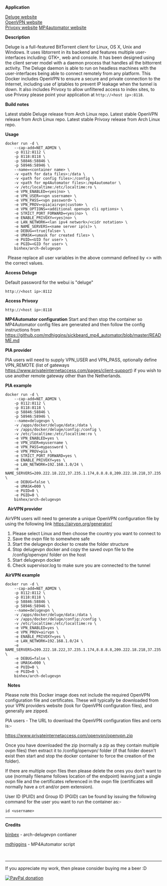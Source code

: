 **Application**

[Deluge website](http://deluge-torrent.org/)  
[OpenVPN website](https://openvpn.net/)  
[Privoxy website](http://www.privoxy.org/)
[MP4automator website](https://github.com/mdhiggins/sickbeard_mp4_automator)

**Description**

Deluge is a full-featured ​BitTorrent client for Linux, OS X, Unix and Windows. It uses ​libtorrent in its backend and features multiple user-interfaces including: GTK+, web and console. It has been designed using the client server model with a daemon process that handles all the bittorrent activity. The Deluge daemon is able to run on headless machines with the user-interfaces being able to connect remotely from any platform. This Docker includes OpenVPN to ensure a secure and private connection to the Internet, including use of iptables to prevent IP leakage when the tunnel is down. It also includes Privoxy to allow unfiltered access to index sites, to use Privoxy please point your application at `http://<host ip>:8118`.

**Build notes**

Latest stable Deluge release from Arch Linux repo.
Latest stable OpenVPN release from Arch Linux repo.
Latest stable Privoxy release from Arch Linux repo.

**Usage**
```
docker run -d \
    --cap-add=NET_ADMIN \
    -p 8112:8112 \
    -p 8118:8118 \
    -p 58846:58846 \
    -p 58946:58946 \
    --name=<container name> \
    -v <path for data files>:/data \
    -v <path for config files>:/config \
    -v <path for mp4Automator files>:/mp4automator \
    -v /etc/localtime:/etc/localtime:ro \
    -e VPN_ENABLED=<yes|no> \
    -e VPN_USER=<vpn username> \
    -e VPN_PASS=<vpn password> \
    -e VPN_PROV=<pia|airvpn|custom> \
    -e VPN_OPTIONS=<additional openvpn cli options> \
    -e STRICT_PORT_FORWARD=<yes|no> \
    -e ENABLE_PRIVOXY=<yes|no> \
    -e LAN_NETWORK=<lan ipv4 network>/<cidr notation> \
    -e NAME_SERVERS=<name server ip(s)> \
    -e DEBUG=<true|false> \
    -e UMASK=<umask for created files> \
    -e PUID=<UID for user> \
    -e PGID=<GID for user> \
    binhex/arch-delugevpn
```
&nbsp;
Please replace all user variables in the above command defined by <> with the correct values.

**Access Deluge**

Default password for the webui is "deluge"

`http://<host ip>:8112`

**Access Privoxy**

`http://<host ip>:8118`

**MP4Automator configuration**
Start and then stop the container so MP4Automator config files are generated and then follow the config instructions from https://github.com/mdhiggins/sickbeard_mp4_automator/blob/master/README.md


**PIA provider**

PIA users will need to supply VPN_USER and VPN_PASS, optionally define VPN_REMOTE (list of gateways https://www.privateinternetaccess.com/pages/client-support) if you wish to use another remote gateway other than the Netherlands.

**PIA example**
```
docker run -d \
    --cap-add=NET_ADMIN \
    -p 8112:8112 \
    -p 8118:8118 \
    -p 58846:58846 \
    -p 58946:58946 \
    --name=delugevpn \
    -v /apps/docker/deluge/data:/data \
    -v /apps/docker/deluge/config:/config \
    -v /etc/localtime:/etc/localtime:ro \
    -e VPN_ENABLED=yes \
    -e VPN_USER=myusername \
    -e VPN_PASS=mypassword \
    -e VPN_PROV=pia \
    -e STRICT_PORT_FORWARD=yes \
    -e ENABLE_PRIVOXY=yes \
    -e LAN_NETWORK=192.168.1.0/24 \
    -e NAME_SERVERS=209.222.18.222,37.235.1.174,8.8.8.8,209.222.18.218,37.235.1.177,8.8.4.4 \
    -e DEBUG=false \
    -e UMASK=000 \
    -e PUID=0 \
    -e PGID=0 \
    binhex/arch-delugevpn
```
&nbsp;
**AirVPN provider**

AirVPN users will need to generate a unique OpenVPN configuration file by using the following link https://airvpn.org/generator/

1. Please select Linux and then choose the country you want to connect to
2. Save the ovpn file to somewhere safe
3. Start the delugevpn docker to create the folder structure
4. Stop delugevpn docker and copy the saved ovpn file to the /config/openvpn/ folder on the host
5. Start delugevpn docker
6. Check supervisor.log to make sure you are connected to the tunnel

**AirVPN example**
```
docker run -d \
    --cap-add=NET_ADMIN \
    -p 8112:8112 \
    -p 8118:8118 \
    -p 58846:58846 \
    -p 58946:58946 \
    --name=delugevpn \
    -v /apps/docker/deluge/data:/data \
    -v /apps/docker/deluge/config:/config \
    -v /etc/localtime:/etc/localtime:ro \
    -e VPN_ENABLED=yes \
    -e VPN_PROV=airvpn \
    -e ENABLE_PRIVOXY=yes \
    -e LAN_NETWORK=192.168.1.0/24 \
    -e NAME_SERVERS=209.222.18.222,37.235.1.174,8.8.8.8,209.222.18.218,37.235.1.177,8.8.4.4 \
    -e DEBUG=false \
    -e UMASK=000 \
    -e PUID=0 \
    -e PGID=0 \
    binhex/arch-delugevpn
```
&nbsp;
**Notes**

Please note this Docker image does not include the required OpenVPN configuration file and certificates. These will typically be downloaded from your VPN providers website (look for OpenVPN configuration files), and generally are zipped.

PIA users - The URL to download the OpenVPN configuration files and certs is:-

https://www.privateinternetaccess.com/openvpn/openvpn.zip

Once you have downloaded the zip (normally a zip as they contain multiple ovpn files) then extract it to /config/openvpn/ folder (if that folder doesn't exist then start and stop the docker container to force the creation of the folder).

If there are multiple ovpn files then please delete the ones you don't want to use (normally filename follows location of the endpoint) leaving just a single ovpn file and the certificates referenced in the ovpn file (certificates will normally have a crt and/or pem extension).

User ID (PUID) and Group ID (PGID) can be found by issuing the following command for the user you want to run the container as:-

`id <username>`

___
**Credits**

[binbex](https://github.com/binhex) - arch-delugevpn contianer

[mdhiggins](https://github.com/mdhiggins) - MP4Automator script

&nbsp;
&nbsp;

___
If you appreciate my work, then please consider buying me a beer  :D

[![PayPal donation](https://www.paypal.com/en_US/i/btn/btn_donate_SM.gif)](paypal.me/wjbeckett)


